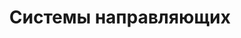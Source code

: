 ---
layout: technology.ect
href: '/kitchens/technologies/clapping-mechanisms'
lang: ru
title: 'Системы направляющих'
importance: 4
photo: '/кухни/технологии/системы-направляющих/системы-направляющих-1.jpg'
description: "Одним движением – максимальный доступ. Современные системы Blum – Австрия для современной кухни Диалог."
highlights:
  - 
    photo: '/кухни/технологии/системы-направляющих/механизмы-для-плавного-открывания-шкафы.png'
topics:
  -
    caption: 'Легкий доступ к содержимому в шкафе'
    description: 'Одним движением – максимальный доступ. Плавный подъем и спуск с Aventos“ HF, HK, HL; электросистема для верхнего открывания Servo drive; общее управление одним контроллером „Aventos“ + „Tandembox“. Современные системы Blum – Австрия для современных кухонь Диалог.'
    highlight: 'Возможность комбинировать|дверцы из дерева, металла и стекла'
    photos:
      - '/кухни/технологии/системы-направляющих/технологии-1.jpg'
      - '/кухни/технологии/системы-направляющих/механизмы-верхняя-дверь.jpg'
      - '/кухни/технологии/системы-направляющих/механизмы-верхний-шкаф.jpg'
---